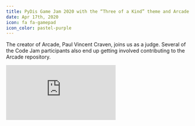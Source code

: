 ```yaml
---
title: PyDis Game Jam 2020 with the “Three of a Kind” theme and Arcade as the technology
date: Apr 17th, 2020
icon: fa fa-gamepad
icon_color: pastel-purple
---
```


The creator of Arcade, Paul Vincent Craven, joins us as a judge. Several of the
Code Jam participants also end up getting involved contributing to the Arcade
repository.

<div class="force-aspect-container">
<iframe allow="accelerometer; autoplay; clipboard-write; encrypted-media; gyroscope; picture-in-picture" allowfullscreen="" class="force-aspect-content" frameborder="0"
src="https://www.youtube.com/embed/KkLXMvKfEgs"></iframe>
</div>
